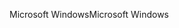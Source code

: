 <span data-ttu-id="10124-101">Microsoft Windows</span><span class="sxs-lookup"><span data-stu-id="10124-101">Microsoft Windows</span></span>